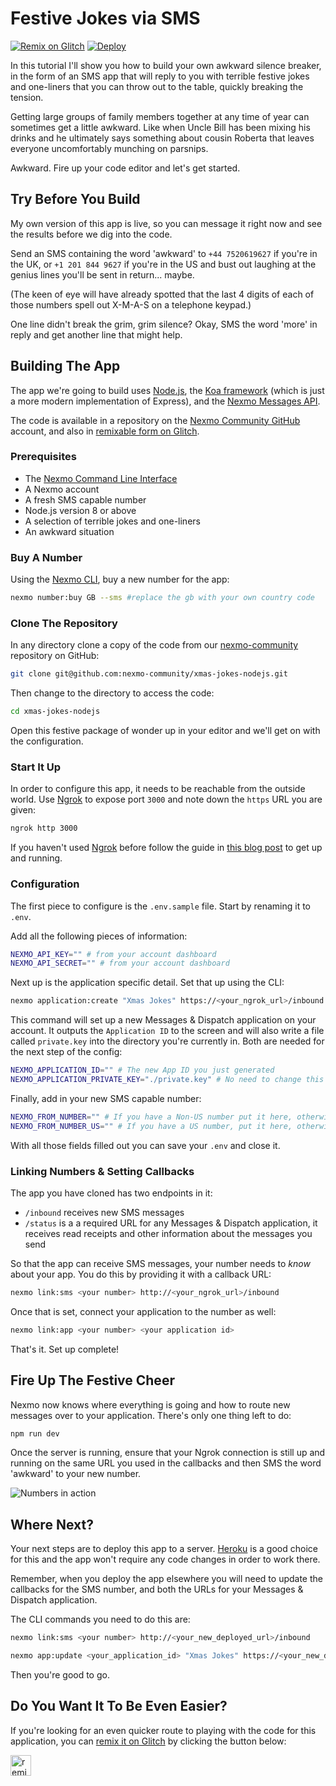 # Festive Jokes via SMS

[![Remix on Glitch](https://cdn.glitch.com/2703baf2-b643-4da7-ab91-7ee2a2d00b5b%2Fremix-button.svg)](https://glitch.com/edit/#!/remix/nexmo-community-xmas-jokes-nodejs) [![Deploy](https://www.herokucdn.com/deploy/button.svg)](https://heroku.com/deploy)

In this tutorial I'll show you how to build your own awkward silence breaker, in the form of an SMS app that will reply to you with terrible festive jokes and one-liners that you can throw out to the table, quickly breaking the tension.

Getting large groups of family members together at any time of year can sometimes get a little awkward. Like when Uncle Bill has been mixing his drinks and he ultimately says something about cousin Roberta that leaves everyone uncomfortably munching on parsnips.

Awkward. Fire up your code editor and let's get started.

## Try Before You Build

My own version of this app is live, so you can message it right now and see the results before we dig into the code.

Send an SMS containing the word 'awkward' to `+44 7520619627` if you're in the UK, or `+1 201 844 9627` if you're in the US and bust out laughing at the genius lines you'll be sent in return... maybe.

(The keen of eye will have already spotted that the last 4 digits of each of those numbers spell out X-M-A-S on a telephone keypad.)

One line didn't break the grim, grim silence? Okay, SMS the word 'more' in reply and get another line that might help.

## Building The App

The app we're going to build uses [Node.js](https://nodejs.org/en/), the [Koa framework](https://koajs.com/) (which is just a more modern implementation of Express), and the [Nexmo Messages API](https://developer.nexmo.com/messages/overview).

The code is available in a repository on the [Nexmo Community GitHub](https://glitch.com/edit/#!/nexmo-community-xmas-jokes-nodejs) account, and also in [remixable form on Glitch](https://glitch.com/edit/#!/remix/nexmo-community-xmas-jokes-nodejs).

### Prerequisites

- The [Nexmo Command Line Interface](https://github.com/Nexmo/nexmo-cli)
- A Nexmo account
- A fresh SMS capable number
- Node.js version 8 or above
- A selection of terrible jokes and one-liners
- An awkward situation

### Buy A Number

Using the [Nexmo CLI](https://github.com/Nexmo/nexmo-cli), buy a new number for the app:

```bash
nexmo number:buy GB --sms #replace the gb with your own country code
```

### Clone The Repository

In any directory clone a copy of the code from our [nexmo-community](https://github.com/nexmo-community/xmas-jokes-nodejs) repository on GitHub:

```bash
git clone git@github.com:nexmo-community/xmas-jokes-nodejs.git
```

Then change to the directory to access the code:

```bash
cd xmas-jokes-nodejs
```

Open this festive package of wonder up in your editor and we'll get on with the configuration.

### Start It Up

In order to configure this app, it needs to be reachable from the outside world. Use [Ngrok](https://ngrok.com/) to expose port `3000` and note down the `https` URL you are given:

```bash
ngrok http 3000
```

If you haven't used [Ngrok](https://ngrok.com/) before follow the guide in [this blog post](https://www.nexmo.com/blog/2017/07/04/local-development-nexmo-ngrok-tunnel-dr/) to get up and running.

### Configuration

The first piece to configure is the `.env.sample` file. Start by renaming it to `.env`.

Add all the following pieces of information:

```bash
NEXMO_API_KEY="" # from your account dashboard
NEXMO_API_SECRET="" # from your account dashboard
```

Next up is the application specific detail. Set that up using the CLI:

```bash
nexmo application:create "Xmas Jokes" https://<your_ngrok_url>/inbound https://<your_ngrok_url>/status  --keyfile private.key --type messages
```

This command will set up a new Messages & Dispatch application on your account. It outputs the `Application ID` to the screen and will also write a file called `private.key` into the directory you're currently in. Both are needed for the next step of the config:

```bash
NEXMO_APPLICATION_ID="" # The new App ID you just generated
NEXMO_APPLICATION_PRIVATE_KEY="./private.key" # No need to change this unless you called your keyfile something different
```

Finally, add in your new SMS capable number:

```bash
NEXMO_FROM_NUMBER="" # If you have a Non-US number put it here, otherwise blank
NEXMO_FROM_NUMBER_US="" # If you have a US number, put it here, otherwise blank
```

With all those fields filled out you can save your `.env` and close it.

### Linking Numbers & Setting Callbacks

The app you have cloned has two endpoints in it:

- `/inbound` receives new SMS messages
- `/status` is a a required URL for any Messages & Dispatch application, it receives read receipts and other information about the messages you send

So that the app can receive SMS messages, your number needs to _know_ about your app. You do this by providing it with a callback URL:

```bash
nexmo link:sms <your number> http://<your_ngrok_url>/inbound
```

Once that is set, connect your application to the number as well:

```bash
nexmo link:app <your number> <your application id>
```

That's it. Set up complete!

## Fire Up The Festive Cheer

Nexmo now knows where everything is going and how to route new messages over to your application. There's only one thing left to do:

```bash
npm run dev
```

Once the server is running, ensure that your Ngrok connection is still up and running on the same URL you used in the callbacks and then SMS the word 'awkward' to your new number.

![Numbers in action](https://cl.ly/fe0c9506c334/Screen%20Recording%202018-12-18%20at%2005.00%20pm.gif)

## Where Next?

Your next steps are to deploy this app to a server. [Heroku](https://heroku.com) is a good choice for this and the app won't require any code changes in order to work there.

Remember, when you deploy the app elsewhere you will need to update the callbacks for the SMS number, and both the URLs for your Messages & Dispatch application.

The CLI commands you need to do this are:

```bash
nexmo link:sms <your number> http://<your_new_deployed_url>/inbound
```

```bash
nexmo app:update <your_application_id> "Xmas Jokes" https://<your_new_deployed_url>/inbound https://<your_new_deployed_url>/status
```

Then you're good to go.

## Do You Want It To Be Even Easier?

If you're looking for an even quicker route to playing with the code for this application, you can [remix it on Glitch](https://glitch.com/edit/#!/nexmo-community-xmas-jokes-nodejs) by clicking the button below:

<!-- Remix Button -->
<a href="https://glitch.com/edit/#!/remix/nexmo-community-xmas-jokes-nodejs">
  <img src="https://cdn.glitch.com/2bdfb3f8-05ef-4035-a06e-2043962a3a13%2Fremix%402x.png?1513093958726" alt="remix button" aria-label="remix" height="33" border="0">
</a>
